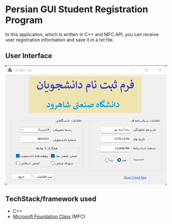 # Persian GUI Student Registration Program
In this application, which is written in C++ and MFC API, you can receive user registration information and save it in a txt file.

## User Interface
![image](Images/1.png)

## TechStack/framework used
- C++
- [Microsoft Foundation Class](https://learn.microsoft.com/en-us/cpp/mfc/mfc-desktop-applications?view=msvc-170) (MFC)
